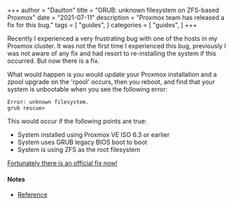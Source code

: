 +++
author = "Daulton"
title = "GRUB: unknown filesystem on ZFS-based Proxmox"
date = "2021-07-11"
description = "Proxmox team has released a fix for this bug."
tags = [
    "guides",
]
categories = [
    "guides",
]
+++

Recently I experienced a very frustrating bug with one of the hosts in my Proxmox cluster. It was not the first time I experienced this bug, previously I was not aware of any fix and had resort to re-installing the system if this occurred. But now there is a fix.
<!--more-->

What would happen is you would update your Proxmox installation and a zpool upgrade on the 'rpool' occurs, then you reboot, and find that your system is unbootable when you see the following error:

```
Error: unknown filesystem.
grub rescue>
```

This would occur if the following points are true:

* System installed using Proxmox VE ISO 6.3 or earlier
* System uses GRUB legacy BIOS boot to boot
* System is using ZFS as the root filesystem

[Fortunately there is an official fix now!](https://pve.proxmox.com/wiki/ZFS:_Switch_Legacy-Boot_to_Proxmox_Boot_Tool)

#### Notes

* [Reference](https://forum.proxmox.com/threads/zfs-error-no-such-device-error-unknown-filesystem-entering-rescue-mode.75122/) 
